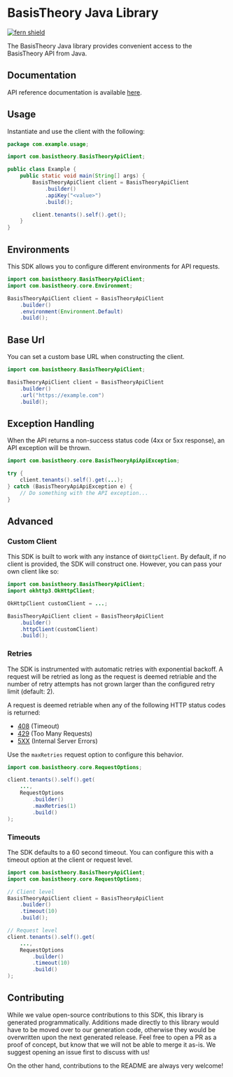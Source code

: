 # BasisTheory Java Library

[![fern shield](https://img.shields.io/badge/%F0%9F%8C%BF-Built%20with%20Fern-brightgreen)](https://buildwithfern.com?utm_source=github&utm_medium=github&utm_campaign=readme&utm_source=https%3A%2F%2Fgithub.com%2FBasis-Theory%2Fjava-sdk)

The BasisTheory Java library provides convenient access to the BasisTheory API from Java.

## Documentation

API reference documentation is available [here](https://api.basistheory.com).

## Usage

Instantiate and use the client with the following:

```java
package com.example.usage;

import com.basistheory.BasisTheoryApiClient;

public class Example {
    public static void main(String[] args) {
        BasisTheoryApiClient client = BasisTheoryApiClient
            .builder()
            .apiKey("<value>")
            .build();

        client.tenants().self().get();
    }
}
```

## Environments

This SDK allows you to configure different environments for API requests.

```java
import com.basistheory.BasisTheoryApiClient;
import com.basistheory.core.Environment;

BasisTheoryApiClient client = BasisTheoryApiClient
    .builder()
    .environment(Environment.Default)
    .build();
```

## Base Url

You can set a custom base URL when constructing the client.

```java
import com.basistheory.BasisTheoryApiClient;

BasisTheoryApiClient client = BasisTheoryApiClient
    .builder()
    .url("https://example.com")
    .build();
```

## Exception Handling

When the API returns a non-success status code (4xx or 5xx response), an API exception will be thrown.

```java
import com.basistheory.core.BasisTheoryApiApiException;

try {
    client.tenants().self().get(...);
} catch (BasisTheoryApiApiException e) {
    // Do something with the API exception...
}
```

## Advanced

### Custom Client

This SDK is built to work with any instance of `OkHttpClient`. By default, if no client is provided, the SDK will construct one. 
However, you can pass your own client like so:

```java
import com.basistheory.BasisTheoryApiClient;
import okhttp3.OkHttpClient;

OkHttpClient customClient = ...;

BasisTheoryApiClient client = BasisTheoryApiClient
    .builder()
    .httpClient(customClient)
    .build();
```

### Retries

The SDK is instrumented with automatic retries with exponential backoff. A request will be retried as long
as the request is deemed retriable and the number of retry attempts has not grown larger than the configured
retry limit (default: 2).

A request is deemed retriable when any of the following HTTP status codes is returned:

- [408](https://developer.mozilla.org/en-US/docs/Web/HTTP/Status/408) (Timeout)
- [429](https://developer.mozilla.org/en-US/docs/Web/HTTP/Status/429) (Too Many Requests)
- [5XX](https://developer.mozilla.org/en-US/docs/Web/HTTP/Status/500) (Internal Server Errors)

Use the `maxRetries` request option to configure this behavior.

```java
import com.basistheory.core.RequestOptions;

client.tenants().self().get(
    ...,
    RequestOptions
        .builder()
        .maxRetries(1)
        .build()
);
```

### Timeouts

The SDK defaults to a 60 second timeout. You can configure this with a timeout option at the client or request level.

```java
import com.basistheory.BasisTheoryApiClient;
import com.basistheory.core.RequestOptions;

// Client level
BasisTheoryApiClient client = BasisTheoryApiClient
    .builder()
    .timeout(10)
    .build();

// Request level
client.tenants().self().get(
    ...,
    RequestOptions
        .builder()
        .timeout(10)
        .build()
);
```

## Contributing

While we value open-source contributions to this SDK, this library is generated programmatically.
Additions made directly to this library would have to be moved over to our generation code,
otherwise they would be overwritten upon the next generated release. Feel free to open a PR as
a proof of concept, but know that we will not be able to merge it as-is. We suggest opening
an issue first to discuss with us!

On the other hand, contributions to the README are always very welcome!